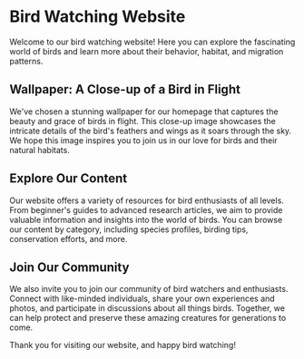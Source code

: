 <!--font:Open Sans-->

# Bird Watching Website

Welcome to our bird watching website! Here you can explore the fascinating world of birds and learn more about their behavior, habitat, and migration patterns. 

## Wallpaper: A Close-up of a Bird in Flight

We've chosen a stunning wallpaper for our homepage that captures the beauty and grace of birds in flight. This close-up image showcases the intricate details of the bird's feathers and wings as it soars through the sky. We hope this image inspires you to join us in our love for birds and their natural habitats.

## Explore Our Content

Our website offers a variety of resources for bird enthusiasts of all levels. From beginner's guides to advanced research articles, we aim to provide valuable information and insights into the world of birds. You can browse our content by category, including species profiles, birding tips, conservation efforts, and more.

## Join Our Community

We also invite you to join our community of bird watchers and enthusiasts. Connect with like-minded individuals, share your own experiences and photos, and participate in discussions about all things birds. Together, we can help protect and preserve these amazing creatures for generations to come.

Thank you for visiting our website, and happy bird watching!

<!--

Write me markdown content of website with wallpaper:

"A close-up of a bird in flight"

The header of the page should not be copy of the text but rather a real content of the website which is using this wallpaper.


---


# Bird Watching Website

Welcome to our bird watching website! Here you can explore the fascinating world of birds and learn more about their behavior, habitat, and migration patterns. 

## Wallpaper: A Close-up of a Bird in Flight

We've chosen a stunning wallpaper for our homepage that captures the beauty and grace of birds in flight. This close-up image showcases the intricate details of the bird's feathers and wings as it soars through the sky. We hope this image inspires you to join us in our love for birds and their natural habitats.

## Explore Our Content

Our website offers a variety of resources for bird enthusiasts of all levels. From beginner's guides to advanced research articles, we aim to provide valuable information and insights into the world of birds. You can browse our content by category, including species profiles, birding tips, conservation efforts, and more.

## Join Our Community

We also invite you to join our community of bird watchers and enthusiasts. Connect with like-minded individuals, share your own experiences and photos, and participate in discussions about all things birds. Together, we can help protect and preserve these amazing creatures for generations to come.

Thank you for visiting our website, and happy bird watching!


---


Write me a Google font which is best fitting for the website.

Pick from the list:
- Orbitron
- Roboto
- Dancing Script
- Montserrat
- Barlow Condensed
- Exo 2
- Poppins
- IBM Plex Sans
- Open Sans
- Lobster
- Futura
- Lato
- Playfair Display
- Inter
- Great Vibes
- Alegreya
- Raleway


Write just the font name nothing else.


---


Open Sans

-->
